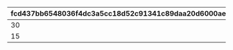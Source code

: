 |fcd437bb6548036f4dc3a5cc18d52c91341c89daa20d6000ae152d31141ff81c|65601bdc79d689c89ef2570a0d072749a315a0aab22c766e8b2da4f6c6e27d72|11b93675362dca7071813bf6ec10da59313722a6e9a3ddeb5272dcd64e5375dc|cd289e8c467ffda29f4afca8bf461222aa57692a1c6762477e17f36a793fdec2|c14bc406876a01275ea7877d0635ac1734ff647cc5982e46c81f81668121a3b1|a6a756bda34143bc8c176fc021d9bff55ebbc559e256ce365d551f69ca11e24e|
| --- | --- | --- | --- | --- | --- |
|30|30|30|30|100|30|
|15|15|15|15|200|15|